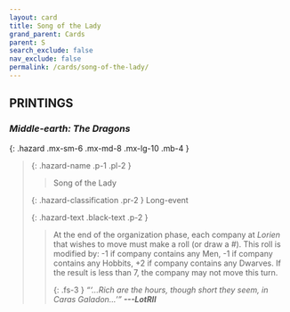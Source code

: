 ```yaml
---
layout: card
title: Song of the Lady
grand_parent: Cards
parent: S
search_exclude: false
nav_exclude: false
permalink: /cards/song-of-the-lady/
---
```


## PRINTINGS


### _Middle-earth: The Dragons_

{: .hazard .mx-sm-6 .mx-md-8 .mx-lg-10 .mb-4 }
> {: .hazard-name .p-1 .pl-2 }
> > <div class="hazard-mp"></div>
> > <div class="card-name">Song of the Lady</div>
>
> {: .hazard-classification .pr-2 }
> Long-event
>
> {: .hazard-text .black-text .p-2 }
> > At the end of the organization phase, each company at _Lorien_ that wishes to move must make a roll (or draw a #). This roll is modified by: -1 if company contains any Men, -1 if company contains any Hobbits, +2 if company contains any Dwarves. If the result is less than 7, the company may not move this turn. 
> > 
> > {: .fs-3 } 
> > _“‘...Rich are the hours, though short they seem, in Caras Galadon...’”_ ***---&#65279;LotRII*** 
>
